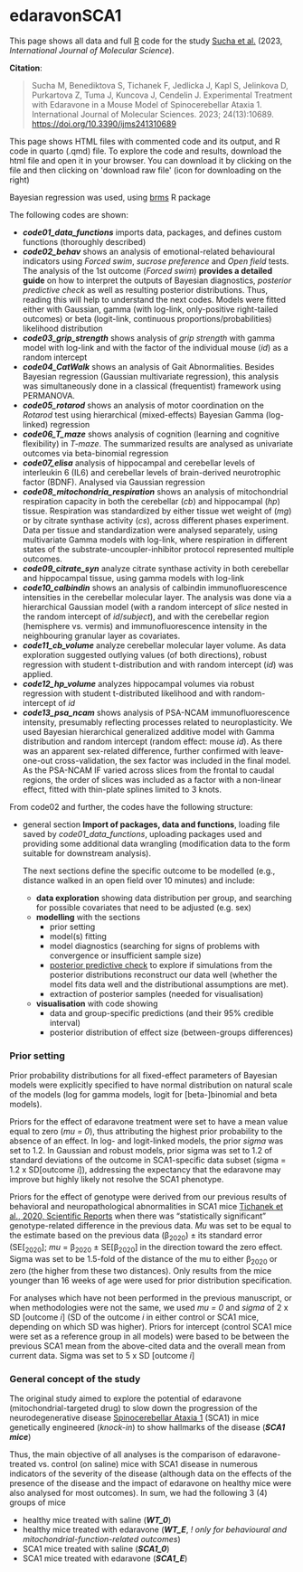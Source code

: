 # edaravonSCA1
This page shows all data and full [R](https://www.r-project.org/) code for the study [Sucha et al.](https://www.mdpi.com/1422-0067/24/13/10689) (2023, *International Journal of Molecular Science*).

**Citation**: 
> Sucha M, Benediktova S, Tichanek F, Jedlicka J, Kapl S, Jelinkova D, Purkartova Z, Tuma J, Kuncova J, Cendelin J. Experimental Treatment with Edaravone in a Mouse Model of Spinocerebellar Ataxia 1. International Journal of Molecular Sciences. 2023; 24(13):10689. https://doi.org/10.3390/ijms241310689

This page shows HTML files with commented code and its output, and R code in quarto (.qmd) file. To explore the code and results, download the html file and open it in your browser. You can download it by clicking on the file and then clicking on 'download raw file' (icon for downloading on the right)

Bayesian regression was used, using [brms](https://cran.r-project.org/web/packages/brms/index.html) R package

The following codes are shown:

- ***code01_data_functions*** imports data, packages, and defines custom functions (thoroughly described)
- ***code02_behav*** shows an analysis of emotional-related behavioural indicators using  *Forced swim*, *sucrose preference* and *Open field* tests. The analysis of the 1st outcome (*Forced swim*) **provides a detailed guide** on how to interpret the outputs of Bayesian diagnostics, *posterior predictive check* as well as resulting posterior distributions. Thus, reading this will help to understand the next codes. Models were fitted either with Gaussian, gamma (with log-link, only-positive right-tailed outcomes) or beta (logit-link, continuous proportions/probabilities) likelihood distribution
- ***code03_grip_strength*** shows analysis of *grip strength* with gamma model with log-link and with the factor of the individual mouse (*id*) as a random intercept
- ***code04_CatWalk*** shows an analysis of Gait Abnormalities. Besides Bayesian regression (Gaussian multivariate regression), this analysis was simultaneously done in a classical (frequentist) framework using PERMANOVA. 
- ***code05_rotarod*** shows an analysis of motor coordination on the *Rotarod* test using hierarchical (mixed-effects) Bayesian Gamma (log-linked) regression
- ***code06_T_maze*** shows analysis of cognition (learning and cognitive flexibility) in *T-maze*. The summarized results are analysed as univariate outcomes via beta-binomial regression
- ***code07_elisa*** analysis of hippocampal and cerebellar levels of interleukin 6 (IL6) and cerebellar levels of brain-derived neurotrophic factor (BDNF). Analysed via Gaussian regression
- ***code08_mitochondria_respiration*** shows an analysis of mitochondrial respiration capacity in both the cerebellar (*cb*) and hippocampal (*hp*) tissue. Respiration was standardized by either tissue wet weight of (*mg*) or by citrate synthase activity (*cs*), across different phases experiment. Data per tissue and standardization were analysed separately, using multivariate Gamma models with log-link, where respiration in different states of the substrate-uncoupler-inhibitor protocol represented multiple outcomes.
- ***code09_citrate_syn*** analyze citrate synthase activity in both cerebellar and hippocampal tissue, using gamma models with log-link 
- ***code10_calbindin*** shows an analysis of calbindin immunofluorescence intensities in the cerebellar molecular layer. The analysis was done via a hierarchical Gaussian model (with a random intercept of *slice* nested in the random intercept of *id*/*subject*), and with the cerebellar region (hemisphere vs. vermis) and immunofluorescence intensity in the neighbouring granular layer as covariates. 
- ***code11_cb_volume*** analyze cerebellar molecular layer volume. As data exploration suggested outlying values (of both directions), robust regression with student t-distribution and with random intercept (*id*) was applied.
- ***code12_hp_volume*** analyzes hippocampal volumes via robust regression with student t-distributed likelihood and with random-intercept of *id*
- ***code13_psa_ncam*** shows analysis of PSA-NCAM immunofluorescence intensity, presumably reflecting processes related to neuroplasticity. We used Bayesian hierarchical generalized additive model with Gamma distribution and random intercept (random effect: mouse *id*). As there was an apparent sex-related difference, further confirmed with leave-one-out cross-validation, the sex factor was included in the final model. As the PSA-NCAM IF varied across slices from the frontal to caudal regions, the order of slices was included as a factor with a non-linear effect, fitted with thin-plate splines limited to 3 knots.

From code02 and further, the codes have the following structure:

- general section **Import of packages, data and functions**, loading file saved by *code01_data_functions*, uploading packages used and providing some additional data wrangling (modification data to the form suitable for downstream analysis). 

  The next sections define the specific outcome to be modelled (e.g., distance walked in an open field over 10 minutes) and include:
  - **data exploration** showing data distribution per group, and searching for possible covariates that need to be adjusted (e.g. sex)
  - **modelling** with the sections
      - prior setting
      - model(s) fitting
      - model diagnostics (searching for signs of problems with convergence or insufficient sample size)
      - [posterior predictive check](https://cran.r-project.org/web/packages/bayesplot/vignettes/graphical-ppcs.html) to explore if simulations from the posterior distributions reconstruct our data well (whether the model fits data well and the distributional assumptions are met).
      - extraction of posterior samples (needed for visualisation)
  - **visualisation** with code showing
      - data and group-specific predictions (and their 95% credible interval)
      - posterior distribution of effect size (between-groups differences)
    

### Prior setting

Prior probability distributions for all fixed-effect parameters of Bayesian models were explicitly specified to have normal distribution on natural scale of the models (log for gamma models, logit for [beta-]binomial and beta models).

Priors for the effect of edaravone treatment were set to have a mean value equal to zero (*mu = 0*), thus attributing the highest prior probability to the absence of an effect. In log- and logit-linked models, the prior *sigma* was set to 1.2. In Gaussian and robust models, prior sigma was set to 1.2 of standard deviations of the outcome in SCA1-specific data subset (sigma = 1.2 x SD[outcome *i*]), addressing the expectancy that the edaravone may improve but highly likely not resolve the SCA1 phenotype. 

Priors for the effect of genotype were derived from our previous results of behavioral and neuropathological abnormalities in SCA1 mice [Tichanek et al., 2020, Scientific Reports](https://www.nature.com/articles/s41598-020-62308-0) when there was “statistically significant” genotype-related difference in the previous data. *Mu* was set to be equal to the estimate based on the previous data (β<sub>2020</sub>) ± its standard error (SE[<sub>2020</sub>]; *mu* = β<sub>2020</sub>  ±  SE[β<sub>2020</sub>] in the direction toward the zero effect. Sigma was set to be 1.5-fold of the distance of the mu to either β<sub>2020</sub> or zero (the higher from these two distances). Only results from the mice younger than 16 weeks of age were used for prior distribution specification. 

For analyses which have not been performed in the previous manuscript, or when methodologies were not the same, we used  *mu = 0* and *sigma* of 2 x SD [outcome *i*] (SD of the outcome *i* in either control or SCA1 mice, depending on which SD was higher).
Priors for intercept (control SCA1 mice were set as a reference group in all models) were based to be between the previous SCA1 mean from the above-cited data and the overall mean from current data. Sigma was set to 5 x SD [outcome *i*]


### General concept of the study 

The original study aimed to explore the potential of edaravone (mitochondrial-targeted drug) to slow down the progression of the neurodegenerative disease [Spinocerebellar Ataxia 1](https://en.wikipedia.org/wiki/Spinocerebellar_ataxia_type_1) (SCA1) in mice genetically engineered (*knock-in*) to show hallmarks of the disease (***SCA1 mice***)

Thus, the main objective of all analyses is the comparison of edaravone-treated vs. control (on saline) mice with SCA1 disease in numerous indicators of the severity of the disease (although data on the effects of the presence of the disease and the impact of edaravone on healthy mice were also analysed for most outcomes). In sum, we had the following 3 (4) groups of mice

- healthy mice treated with saline (***WT_0***)
- healthy mice treated with edaravone (***WT_E***, *! only for behavioural and mitochondrial-function-related outcomes*)
- SCA1 mice treated with saline (***SCA1_0***)
- SCA1 mice treated with edaravone (***SCA1_E***)
